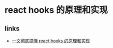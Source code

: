 # react hooks 的原理和实现

## links

- [一文彻底搞懂 react hooks 的原理和实现](https://juejin.im/post/5daee8b7e51d4524ce222825)
